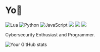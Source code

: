 # Yo👋


![Lua](https://img.shields.io/badge/-Lua-2C2D72?style=flat-square&logo=lua&logoColor=white) 
![Python](https://img.shields.io/badge/-Python-3776AB?style=flat-square&logo=python&logoColor=white) 
![JavaScript](https://img.shields.io/badge/-JavaScript-F7DF1E?style=flat-square&logo=javascript&logoColor=white) 
![](https://img.shields.io/badge/OS-Linux-informational?style=flat&logo=linux&logoColor=white&color=2bbc8a)
![](https://img.shields.io/badge/Editor-VSCode-informational?style=flat&logo=visual-studio-code&logoColor=white&color=2bbc8a)
![](https://img.shields.io/badge/Cloud-Google-informational?style=flat&logo=amazon-aws&logoColor=white&color=2bbc8a)

Cybersecurity Enthusiast and Programmer. 


![Your GitHub stats](https://github-readme-stats.vercel.app/api?username=TheOldHook&count_private=true&show_icons=true&theme=vision-friendly-dark)

